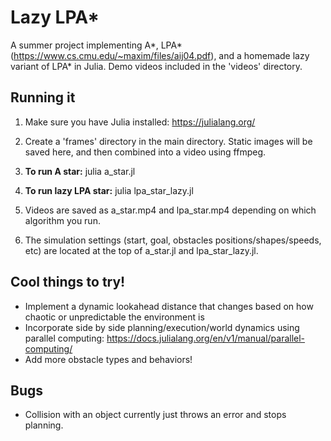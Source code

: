 # Lazy LPA*

A summer project implementing A*, LPA* (https://www.cs.cmu.edu/~maxim/files/aij04.pdf), and a homemade lazy variant of LPA* in Julia. Demo videos included in the 'videos' directory.

## Running it

1) Make sure you have Julia installed: https://julialang.org/

2) Create a 'frames' directory in the main directory. Static images will be saved here, and then combined into a video using ffmpeg.

3) **To run A star:**
julia a_star.jl

4) **To run lazy LPA star:**
julia lpa_star_lazy.jl

5) Videos are saved as a_star.mp4 and lpa_star.mp4 depending on which algorithm you run. 

6) The simulation settings (start, goal, obstacles positions/shapes/speeds, etc) are located at the top of a_star.jl and lpa_star_lazy.jl.

## Cool things to try!

- Implement a dynamic lookahead distance that changes based on how chaotic or unpredictable the environment is
- Incorporate side by side planning/execution/world dynamics using parallel computing: https://docs.julialang.org/en/v1/manual/parallel-computing/
- Add more obstacle types and behaviors!

## Bugs

- Collision with an object currently just throws an error and stops planning.
